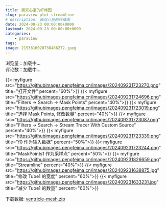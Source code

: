 ```yaml
---
title: 画双心室的纤维图
slug: paraview-plot-streamline
# description: 画双心室的纤维图
date: 2024-09-23 00:00:00+0000
lastmod: 2024-09-23 00:00:00+0000
categories:
    - paraview
tags:
image: 2153816028738486272.jpeg
---
```

浏览量：<span id="ArtalkPV">加载中...</span><br>
评论数：<span id="ArtalkCount">加载中...</span>


{{< myfigure src="https://githubimages.pengfeima.cn/images/202409231723270.png" title="打开文件" percent="60%">}}
{{< myfigure src="https://githubimages.pengfeima.cn/images/202409231724696.png" title="Filters -> Search -> Mask Points" percent="40%">}}
{{< myfigure src="https://githubimages.pengfeima.cn/images/202409231723019.png" title="选择 Mask Points, 修改数量"  percent="40%">}}
{{< myfigure src="https://githubimages.pengfeima.cn/images/202409231723087.png" title="Filters -> Search -> Stream Tracer With Custom Source" percent="40%">}}
{{< myfigure src="https://githubimages.pengfeima.cn/images/202409231723339.png" title="f0 作为输入数据" percent="50%">}}
{{< myfigure src="https://githubimages.pengfeima.cn/images/202409231723244.png" title="MaskPoints1 作为采样点" percent="50%">}}
{{< myfigure src="https://githubimages.pengfeima.cn/images/202409231826659.png" title="Streamline" percent="40%">}}
{{< myfigure src="https://githubimages.pengfeima.cn/images/202409231638875.jpg" title="修改 Tube1 的宽度" percent="60%">}}
{{< myfigure src="https://githubimages.pengfeima.cn/images/202409231633231.jpg" title="减少 Tube1 的数量" percent="60%">}}

下载数据: [ventricle-mesh.zip](https://pan.quark.cn/s/76d0a7540126)
